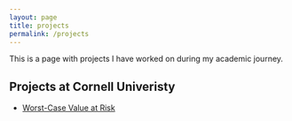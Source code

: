 ```yaml
---
layout: page
title: projects
permalink: /projects
---
```


This is a page with projects I have worked on during my academic journey.

## Projects at Cornell Univeristy

* [Worst-Case Value at Risk](projects/cornell/ORIE5370___Project.pdf)
